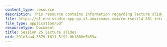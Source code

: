 ```yaml
---
content_type: resource
description: This resource contains information regarding lecture slide 25.
file: https://ol-ocw-studio-app-qa.s3.amazonaws.com/courses/14-581-international-economics-i-spring-2013/291e3aa43579f6115f920bf800e5b59a_MIT14_581S13_Lecslides25.pdf
file_type: application/pdf
resourcetype: Document
title: Session 25 lecture slides
uid: 291e3aa4-3579-f611-5f92-0bf800e5b59a
---
```

